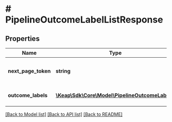 # # PipelineOutcomeLabelListResponse

## Properties

Name | Type | Description | Notes
------------ | ------------- | ------------- | -------------
**next_page_token** | **string** | Token for the next page of results. | [optional]
**outcome_labels** | [**\Keap\Sdk\Core\Model\PipelineOutcomeLabel[]**](PipelineOutcomeLabel.md) | The list of outcome labels. | [optional]

[[Back to Model list]](../../README.md#models) [[Back to API list]](../../README.md#endpoints) [[Back to README]](../../README.md)
